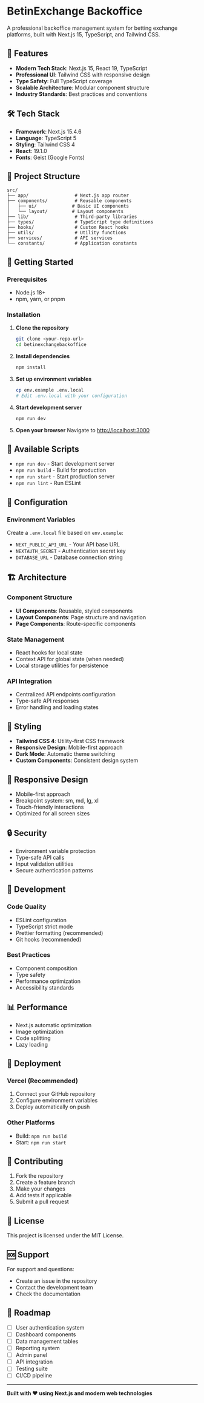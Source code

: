 # BetinExchange Backoffice

A professional backoffice management system for betting exchange platforms, built with Next.js 15, TypeScript, and Tailwind CSS.

## 🚀 Features

- **Modern Tech Stack**: Next.js 15, React 19, TypeScript
- **Professional UI**: Tailwind CSS with responsive design
- **Type Safety**: Full TypeScript coverage
- **Scalable Architecture**: Modular component structure
- **Industry Standards**: Best practices and conventions

## 🛠️ Tech Stack

- **Framework**: Next.js 15.4.6
- **Language**: TypeScript 5
- **Styling**: Tailwind CSS 4
- **React**: 19.1.0
- **Fonts**: Geist (Google Fonts)

## 📁 Project Structure

```
src/
├── app/                 # Next.js app router
├── components/          # Reusable components
│   ├── ui/             # Basic UI components
│   └── layout/         # Layout components
├── lib/                 # Third-party libraries
├── types/               # TypeScript type definitions
├── hooks/               # Custom React hooks
├── utils/               # Utility functions
├── services/            # API services
└── constants/           # Application constants
```

## 🚀 Getting Started

### Prerequisites

- Node.js 18+ 
- npm, yarn, or pnpm

### Installation

1. **Clone the repository**
   ```bash
   git clone <your-repo-url>
   cd betinexchangebackoffice
   ```

2. **Install dependencies**
   ```bash
   npm install
   ```

3. **Set up environment variables**
   ```bash
   cp env.example .env.local
   # Edit .env.local with your configuration
   ```

4. **Start development server**
   ```bash
   npm run dev
   ```

5. **Open your browser**
   Navigate to [http://localhost:3000](http://localhost:3000)

## 📝 Available Scripts

- `npm run dev` - Start development server
- `npm run build` - Build for production
- `npm run start` - Start production server
- `npm run lint` - Run ESLint

## 🔧 Configuration

### Environment Variables

Create a `.env.local` file based on `env.example`:

- `NEXT_PUBLIC_API_URL` - Your API base URL
- `NEXTAUTH_SECRET` - Authentication secret key
- `DATABASE_URL` - Database connection string

## 🏗️ Architecture

### Component Structure
- **UI Components**: Reusable, styled components
- **Layout Components**: Page structure and navigation
- **Page Components**: Route-specific components

### State Management
- React hooks for local state
- Context API for global state (when needed)
- Local storage utilities for persistence

### API Integration
- Centralized API endpoints configuration
- Type-safe API responses
- Error handling and loading states

## 🎨 Styling

- **Tailwind CSS 4**: Utility-first CSS framework
- **Responsive Design**: Mobile-first approach
- **Dark Mode**: Automatic theme switching
- **Custom Components**: Consistent design system

## 📱 Responsive Design

- Mobile-first approach
- Breakpoint system: sm, md, lg, xl
- Touch-friendly interactions
- Optimized for all screen sizes

## 🔒 Security

- Environment variable protection
- Type-safe API calls
- Input validation utilities
- Secure authentication patterns

## 🧪 Development

### Code Quality
- ESLint configuration
- TypeScript strict mode
- Prettier formatting (recommended)
- Git hooks (recommended)

### Best Practices
- Component composition
- Type safety
- Performance optimization
- Accessibility standards

## 📊 Performance

- Next.js automatic optimization
- Image optimization
- Code splitting
- Lazy loading

## 🚀 Deployment

### Vercel (Recommended)
1. Connect your GitHub repository
2. Configure environment variables
3. Deploy automatically on push

### Other Platforms
- Build: `npm run build`
- Start: `npm run start`

## 🤝 Contributing

1. Fork the repository
2. Create a feature branch
3. Make your changes
4. Add tests if applicable
5. Submit a pull request

## 📄 License

This project is licensed under the MIT License.

## 🆘 Support

For support and questions:
- Create an issue in the repository
- Contact the development team
- Check the documentation

## 🔮 Roadmap

- [ ] User authentication system
- [ ] Dashboard components
- [ ] Data management tables
- [ ] Reporting system
- [ ] Admin panel
- [ ] API integration
- [ ] Testing suite
- [ ] CI/CD pipeline

---

**Built with ❤️ using Next.js and modern web technologies**

